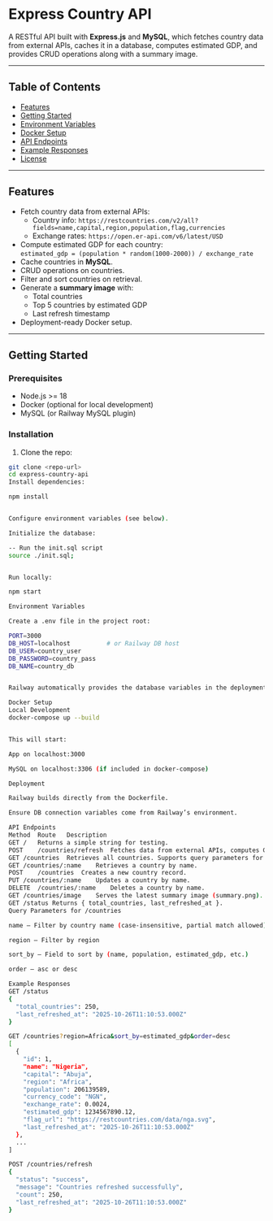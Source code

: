 # Express Country API

A RESTful API built with **Express.js** and **MySQL**, which fetches country data from external APIs, caches it in a database, computes estimated GDP, and provides CRUD operations along with a summary image.

---

## Table of Contents

- [Features](#features)
- [Getting Started](#getting-started)
- [Environment Variables](#environment-variables)
- [Docker Setup](#docker-setup)
- [API Endpoints](#api-endpoints)
- [Example Responses](#example-responses)
- [License](#license)

---

## Features

- Fetch country data from external APIs:
  - Country info: `https://restcountries.com/v2/all?fields=name,capital,region,population,flag,currencies`
  - Exchange rates: `https://open.er-api.com/v6/latest/USD`
- Compute estimated GDP for each country:  
  `estimated_gdp = (population * random(1000-2000)) / exchange_rate`
- Cache countries in **MySQL**.
- CRUD operations on countries.
- Filter and sort countries on retrieval.
- Generate a **summary image** with:
  - Total countries
  - Top 5 countries by estimated GDP
  - Last refresh timestamp
- Deployment-ready Docker setup.

---

## Getting Started

### Prerequisites

- Node.js >= 18
- Docker (optional for local development)
- MySQL (or Railway MySQL plugin)

### Installation

1. Clone the repo:

```bash
git clone <repo-url>
cd express-country-api
Install dependencies:

npm install


Configure environment variables (see below).

Initialize the database:

-- Run the init.sql script
source ./init.sql;


Run locally:

npm start

Environment Variables

Create a .env file in the project root:

PORT=3000
DB_HOST=localhost          # or Railway DB host
DB_USER=country_user
DB_PASSWORD=country_pass
DB_NAME=country_db


Railway automatically provides the database variables in the deployment environment.

Docker Setup
Local Development
docker-compose up --build


This will start:

App on localhost:3000

MySQL on localhost:3306 (if included in docker-compose)

Deployment

Railway builds directly from the Dockerfile.

Ensure DB connection variables come from Railway’s environment.

API Endpoints
Method	Route	Description
GET	/	Returns a simple string for testing.
POST	/countries/refresh	Fetches data from external APIs, computes GDP, updates/inserts countries, and generates summary image.
GET	/countries	Retrieves all countries. Supports query parameters for filtering and sorting.
GET	/countries/:name	Retrieves a country by name.
POST	/countries	Creates a new country record.
PUT	/countries/:name	Updates a country by name.
DELETE	/countries/:name	Deletes a country by name.
GET	/countries/image	Serves the latest summary image (summary.png).
GET	/status	Returns { total_countries, last_refreshed_at }.
Query Parameters for /countries

name — Filter by country name (case-insensitive, partial match allowed)

region — Filter by region

sort_by — Field to sort by (name, population, estimated_gdp, etc.)

order — asc or desc

Example Responses
GET /status
{
  "total_countries": 250,
  "last_refreshed_at": "2025-10-26T11:10:53.000Z"
}

GET /countries?region=Africa&sort_by=estimated_gdp&order=desc
[
  {
    "id": 1,
    "name": "Nigeria",
    "capital": "Abuja",
    "region": "Africa",
    "population": 206139589,
    "currency_code": "NGN",
    "exchange_rate": 0.0024,
    "estimated_gdp": 1234567890.12,
    "flag_url": "https://restcountries.com/data/nga.svg",
    "last_refreshed_at": "2025-10-26T11:10:53.000Z"
  },
  ...
]

POST /countries/refresh
{
  "status": "success",
  "message": "Countries refreshed successfully",
  "count": 250,
  "last_refreshed_at": "2025-10-26T11:10:53.000Z"
}
```
